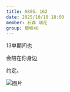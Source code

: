 ```yaml
---
title: 0805、162
date: 2025/10/10 18:00
member: 石森 璃花
group: 樱坂46
---
```


13单期间也



会陪在你身边










约定。




![图片](https://sakurazaka46.com/files/14/diary/s46/blog/moblog/202510/mob0a54Cx.jpg)